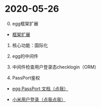 # 2020-05-26

0. egg框架扩展

- [框架扩展](https://eggjs.org/zh-cn/basics/extend.html)

1. 核心功能：国际化

2. egg的中间件

3. 中间件检查用户登录态checklogin（ORM）

4. PassPort鉴权

- [egg PassPort 文档（点我）](https://eggjs.org/zh-cn/tutorials/passport.html)

- [小米用户登录（点我点我）](https://account.xiaomi.com/pass/serviceLogin)
